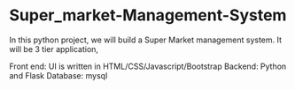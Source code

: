 # Super_market-Management-System
In this python project, we will build a Super Market management system. It will be 3 tier application,

Front end: UI is written in HTML/CSS/Javascript/Bootstrap
Backend: Python and Flask
Database: mysql

